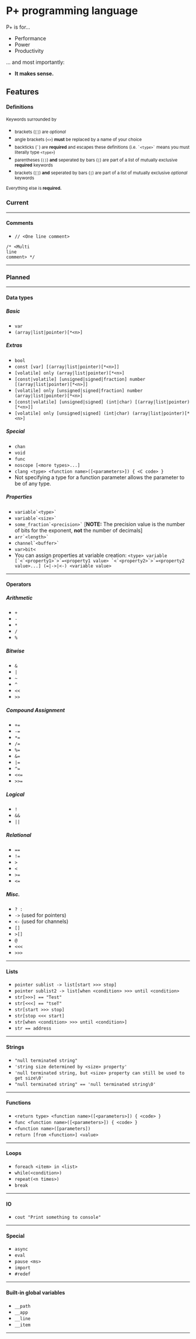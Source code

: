 # P+ programming language
P+ is for...
* Performance
* Power
* Productivity

... and most importantly:
* **It makes sense.**

## Features
#### Definitions
<sup>Keywords surrounded by</sup>
* <sub>brackets (`[]`) are *optional*</sub>
* <sub>angle brackets (`<>`) **must** be replaced by a name of your choice</sub>
* <sub>backticks (`` ` ``) are **required** and escapes these definitions (i.e. `` `<type>` `` means you must literally type `<type>`)</sub>
* <sub>parentheses (`()`) **and** seperated by bars (`|`) are part of a list of mutually exclusive **required** keywords</sub>
* <sub>brackets (`[]`) **and** seperated by bars (`|`) are part of a list of mutually exclusive *optional* keywords</sub>

<sub>Everything else is **required.**</sub>

### Current

--------

#### Comments
* `// <One line comment>`

```
/* <Multi
line
comment> */
```

--------

### Planned

--------

#### Data types
##### Basic
* `var`
* `(array|list|pointer)[*<n>]`

##### Extras
* `bool`
* `const [var] [(array|list|pointer)[*<n>]]`
* `[volatile] only (array|list|pointer)[*<n>]`
* `[const|volatile] [unsigned|signed|fraction] number [(array|list|pointer)[*<n>]]`
* `[volatile] only [unsigned|signed|fraction] number (array|list|pointer)[*<n>]`
* `[const|volatile] [unsigned|signed] (int|char) [(array|list|pointer)[*<n>]]`
* `[volatile] only [unsigned|signed] (int|char) (array|list|pointer)[*<n>]`

##### Special
* `chan`
* `void`
* `func`
* `noscope [<more types>...]`
* `clang <type> <function name>([<parameters>]) { <C code> }`
* Not specifying a type for a function parameter allows the parameter to be of any type.

##### Properties
* `` variable`<type>` ``
* `` variable`<size>` ``
* `` some_fraction`<precision>` `` \[**NOTE:** The precision value is the number of bits for the exponent, **not** the number of decimals\]
* `` arr`<length>` ``
* `` channel`<buffer>` ``
* `var>bit<`
* You can assign properties at variable creation: ``<type> variable [`<`<property1>`>`=<property1 value> `<`<property2>`>`=<property2 value>...] (=|->|<-) <variable value>``

--------

#### Operators
##### Arithmetic
* `+`
* `-`
* `*`
* `/`
* `%`

##### Bitwise
* `&`
* `|`
* `~`
* `^`
* `<<`
* `>>`

##### Compound Assignment
* `+=`
* `-=`
* `*=`
* `/=`
* `%=`
* `&=`
* `|=`
* `^=`
* `<<=`
* `>>=`

##### Logical
* `!`
* `&&`
* `||`

##### Relational
* `==`
* `!=`
* `>`
* `<`
* `>=`
* `<=`

##### Misc.
* `? :`
* `->` (used for pointers)
* `<-` (used for channels)
* `[]`
* `>[]`
* `@`
* `<<<`
* `>>>`

--------

#### Lists
* `pointer sublist -> list[start >>> stop]`
* `pointer sublist2 -> list[when <condition> >>> until <condition>`
* `str[>>>] == "Test"`
* `str[<<<] == "tseT"`
* `str[start >>> stop]`
* `str[stop <<< start]`
* `str[when <condition> >>> until <condition>]`
* `str == address`

--------

#### Strings
* `"null terminated string"`
* `'string size determined by <size> property'`
* `'null terminated string, but <size> property can still be used to get size\0'`
* `"null terminated string" == 'null terminated string\0'`

--------

#### Functions
* `<return type> <function name>([<parameters>]) { <code> }`
* `func <function name>([<parameters>]) { <code> }`
* `<function name>([parameters])`
* `return [from <function>] <value>`

--------

#### Loops
* `foreach <item> in <list>`
* `while(<condition>)`
* `repeat(<n times>)`
* `break`

--------

#### IO
* `cout "Print something to console"`

--------

#### Special
* `async`
* `eval`
* `pause <ms>`
* `import`
* `#redef`

--------

#### Built-in global variables
* `__path`
* `__app`
* `__line`
* `__item`

--------
